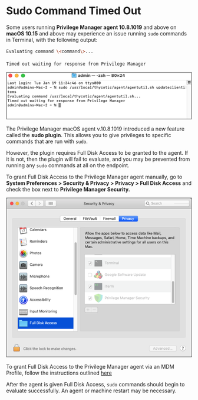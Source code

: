 [title]: # (Timed Out Sudo Command)
[tags]: # (catalina,big sur)
[priority]: # (11)

# Sudo Command Timed Out

Some users running **Privilege Manager agent 10.8.1019** and above on **macOS 10.15** and above may experience an issue running `sudo` commands in Terminal, with the following output:

```bash
Evaluating command \<command\>...

Timed out waiting for response from Privilege Manager
```

![terminal with timeout message](images/timed-out-1.png "Terminal with time out message")

The Privilege Manager macOS agent v.10.8.1019 introduced a new feature called the **sudo plugin**. This allows you to give privileges to specific commands that are run with `sudo`.

However, the plugin requires Full Disk Access to be granted to the agent. If it is not, then the plugin will fail to evaluate, and you may be prevented from running any `sudo` commands at all on the endpoint.

To grant Full Disk Access to the Privilege Manager agent manually, go to **System Preferences \> Security & Privacy \> Privacy \> Full Disk Access** and check the box next to **Privilege Manager Security.**

![System Preference - Security & Privacy](images/sys-pref-security.png "Security & Privacy preference pane")

To grant Full Disk Access to the Privilege Manager agent via an MDM Profile, follow the instructions outlined [here](../mdm-profiles.md)

After the agent is given Full Disk Access, `sudo` commands should begin to evaluate successfully. An agent or machine restart may be necessary.
